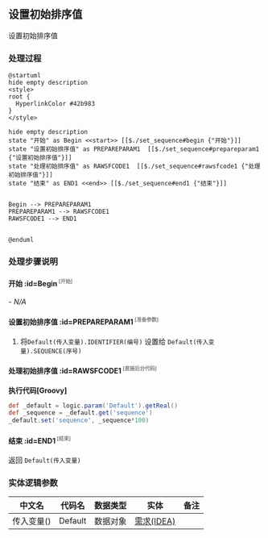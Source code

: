 ## 设置初始排序值 <!-- {docsify-ignore-all} -->

   设置初始排序值

### 处理过程

```plantuml
@startuml
hide empty description
<style>
root {
  HyperlinkColor #42b983
}
</style>

hide empty description
state "开始" as Begin <<start>> [[$./set_sequence#begin {"开始"}]]
state "设置初始排序值" as PREPAREPARAM1  [[$./set_sequence#prepareparam1 {"设置初始排序值"}]]
state "处理初始排序值" as RAWSFCODE1  [[$./set_sequence#rawsfcode1 {"处理初始排序值"}]]
state "结束" as END1 <<end>> [[$./set_sequence#end1 {"结束"}]]


Begin --> PREPAREPARAM1
PREPAREPARAM1 --> RAWSFCODE1
RAWSFCODE1 --> END1


@enduml
```


### 处理步骤说明

#### 开始 :id=Begin<sup class="footnote-symbol"> <font color=gray size=1>[开始]</font></sup>



*- N/A*
#### 设置初始排序值 :id=PREPAREPARAM1<sup class="footnote-symbol"> <font color=gray size=1>[准备参数]</font></sup>



1. 将`Default(传入变量).IDENTIFIER(编号)` 设置给  `Default(传入变量).SEQUENCE(序号)`

#### 处理初始排序值 :id=RAWSFCODE1<sup class="footnote-symbol"> <font color=gray size=1>[直接后台代码]</font></sup>



<p class="panel-title"><b>执行代码[Groovy]</b></p>

```groovy
def _default = logic.param('Default').getReal() 
def _sequence = _default.get('sequence')
_default.set('sequence', _sequence*100)
```

#### 结束 :id=END1<sup class="footnote-symbol"> <font color=gray size=1>[结束]</font></sup>



返回 `Default(传入变量)`



### 实体逻辑参数

|    中文名   |    代码名    |  数据类型    |  实体   |备注 |
| --------| --------| -------- | -------- | --------   |
|传入变量(<i class="fa fa-check"/></i>)|Default|数据对象|[需求(IDEA)](module/ProdMgmt/idea.md)||
